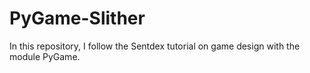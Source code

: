 # PyGame-Slither

In this repository, I follow the Sentdex tutorial on game design
with the module PyGame.